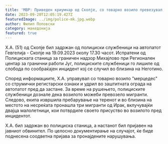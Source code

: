 ```yaml
---
title: 'МВР: Приведен криумчар од Скопје, со товарно возило превезувал мигранти од Ирак - 20 СЕПТЕМВРИ 2023'
date: 2023-09-20T12:05:19.427Z
featuredImage: ../img/police-mk.jpg.webp
author: Филип Поповски
category: македонија
featured: true
---
```

Х.А. (51) од Скопје бил задржан од полициски службеници на автопатот Гевгелија - Скопје на 19.09.2023 околу 17.30 часот. Испратени од Полициската станица за граничен надзор Михајлово при Регионален центар за гранични работи Југ, полициските службеници го лишиле од слобода по сообраќајен инцидент кој се случил во близина на Неготино. 

Според информациите, Х.А. управувал со товарно возило "мерцедес" со струмички регистарски ознаки и удрил во заштитната ограда на автопатот пред да застане. За време на рушењето, полициските службеници дознале дека возилото можеби превозело мигранти. Следово, екипа извршила пребарување на теренот и во близина на местото на несреќата пронашла три мигранти од Ирак, вклучувајќи двајца малолетници, кои потврдиле своето присуство во возилото пред инцидентот. 

Х.А. бил задржан во полициска станица, а настанот бил пријавен на јавниот обвинител. По целосно документирање на случајот, ќе биде поднесена соодветна пријава за пронајдените нарушувања.
